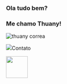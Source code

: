 
### Ola tudo bem?
### Me chamo Thuany!
![thuany correa](https://github-readme-stats.vercel.app/api?username=thuanycorrea&show_icons=true&theme=onedark)
<div>
<img src="https://github-readme-stats.vercel.app/api/top-langs/?username=thuanycorrea&layout=compact"
---

## Contato
<a href="www.linkedin.com/in/
thuany-correa-leite-2a40822a7">
<img src="https://cdn.jsdelivr.net/gh/devicons/devicon/icons/linkedin/linkedin-original.svg" align="center" heigth="50" width="60">
    
